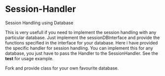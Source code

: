 Session-Handler
===============

Session Handling using Database

This is very usefull if you need to implement the session handling with any particular database. Just implement the 
sessionDBInterface and provide the functions specified in the interface for your database. Here i have provided the specific handler for session handling. You can implement this for any database, you just have to pass the
Handler to the SessionHandler. See the __test__ for usage example.

Fork and provide class for your own favourite database.
